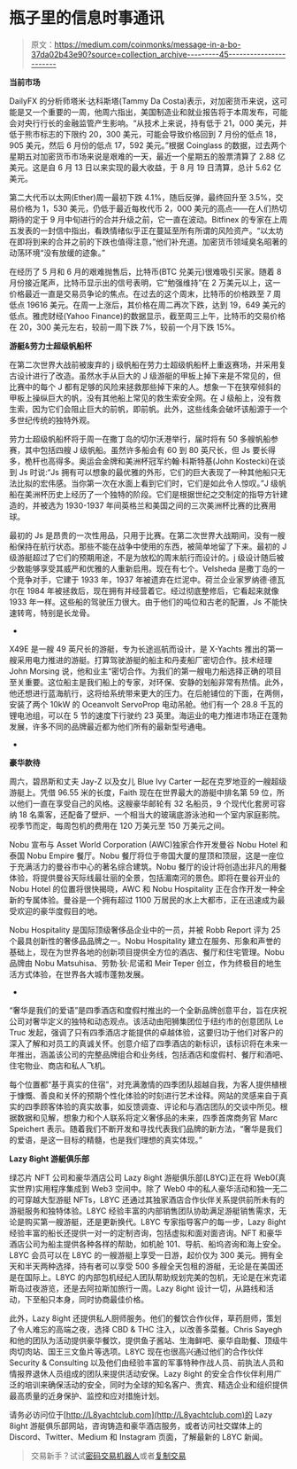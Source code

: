 # 瓶子里的信息时事通讯

> 原文：<https://medium.com/coinmonks/message-in-a-bo-37da02b43e90?source=collection_archive---------45----------------------->

**当前市场**

DailyFX 的分析师塔米·达科斯塔(Tammy Da Costa)表示，对加密货币来说，这可能是又一个重要的一周，他周六指出，美国制造业和就业报告将于本周发布，可能会对央行行长的金融监管产生影响。“从技术上来说，持有低于 21，000 美元，并低于熊市标志的下限约 20，300 美元，可能会导致价格回到 7 月份的低点 18，905 美元，然后 6 月份的低点 17，592 美元。”根据 Coinglass 的数据，过去两个星期五对加密货币市场来说是艰难的一天，最近一个星期五的股票清算了 2.88 亿美元。这是自 6 月 13 日以来实现的最大收益，于 8 月 19 日清算，总计 5.62 亿美元。

第二大代币以太网(Ether)周一最初下跌 4.1%，随后反弹，最终回升至 3.5%，交易价格为 1，530 美元，仍低于最近每枚代币 2，000 美元的高点——在人们热切期待的定于 9 月中旬进行的合并升级之前，它一直在波动。Bitfinex 的专家在上周五发表的一封信中指出，看跌情绪似乎正在蔓延至所有所谓的风险资产。“以太坊在即将到来的合并之前的下跌也值得注意，”他们补充道。加密货币领域臭名昭著的动荡环境“没有放缓的迹象。”

在经历了 5 月和 6 月的艰难抛售后，比特币(BTC 兑美元)很难吸引买家。随着 8 月份接近尾声，比特币显示出的信号表明，它“勉强维持”在 2 万美元以上，这一价格最近一直是交易员争论的焦点。在过去的这个周末，比特币的价格跌至 7 周低点 19616 美元。在周一上涨后，其价格在周二再次下跌，达到 19，649 美元的低点。雅虎财经(Yahoo Finance)的数据显示，截至周三上午，比特币的交易价格在 20，300 美元左右，较前一周下跌 7%，较前一个月下跌 15%。

**游艇&劳力士超级帆船杯**

在第二次世界大战前被废弃的 j 级帆船在劳力士超级帆船杯上重返赛场，并采用复古设计进行了改造。虽然水手从巨大的 J 级游艇的甲板上掉下来是不常见的，但比赛中的每个 J 都有足够的风险来拯救那些掉下来的人。想象一下在狭窄倾斜的甲板上操纵巨大的帆，没有其他船上常见的救生索安全网。在 J 级船上，没有救生索，因为它们会阻止巨大的前帆，即前帆。此外，这些线条会破坏该船源于一个多世纪传统的独特外观。

劳力士超级帆船杯将于周一在撒丁岛的切尔沃港举行，届时将有 50 多艘帆船参赛，其中包括四艘 J 级帆船。虽然许多船会有 60 到 80 英尺长，但 Js 要长得多，桅杆也高得多。奥运会金牌和美洲杯冠军约翰·科斯特基(John Kostecki)在谈到 Js 时说:“Js 拥有可以想象的最优雅的外形，它们的巨大表现了一种其他船只无法比拟的宏伟感。当你第一次在水面上看到它们时，它们是如此令人惊叹。”J 级帆船在美洲杯历史上经历了一个独特的阶段。它们是根据世纪之交制定的指导方针建造的，并被选为 1930-1937 年间英格兰和美国之间的三次美洲杯比赛的比赛用球。

最初的 Js 是昂贵的一次性用品，只用于比赛。在第二次世界大战期间，没有一艘船保持在航行状态。那些不能在战争中使用的东西，被简单地留了下来。最初的 J 级游艇超过了它们的预期用途，不是为放松的周末航行而设计的。j 级设计随后被少数能够享受其威严和优雅的人重新启用。现在有七个。Velsheda 是撒丁岛的一个竞争对手，它建于 1933 年，1937 年被遗弃在烂泥中。荷兰企业家罗纳德·德瓦尔在 1984 年被拯救后，现在拥有并经营着它。经过彻底整修后，它看起来就像 1933 年一样。这些船的驾驶压力很大。由于他们的吨位和古老的配置，Js 不能快速转弯，特别是长龙骨。

-

X49E 是一艘 49 英尺长的游艇，专为长途巡航而设计，是 X-Yachts 推出的第一艘采用电力推进的游艇。打算驾驶游艇的船主和丹麦船厂密切合作。技术经理 John Morsing 说，他和业主“密切合作。为我们的第一艘电力船选择正确的项目至关重要。这位船主是我们船上的专家，对环保、安静的划船非常有热情。此外，他还想进行蓝海航行，这将给系统带来更大的压力。在后舱铺位的下面，在两侧，安装了两个 10kW 的 Oceanvolt ServoProp 电动吊舱。他们有一个 28.8 千瓦的锂电池组，可以在 5 节的速度下行驶约 23 英里。海运业的电力推进市场正在蓬勃发展，许多不同的品牌最近都为他们所有的最新型号通电。

-

**豪华款待**

周六，碧昂斯和丈夫 Jay-Z 以及女儿 Blue Ivy Carter 一起在克罗地亚的一艘超级游艇上。凭借 96.55 米的长度，Faith 现在在世界最大的游艇中排名第 59 位，所以他们一直在享受自己的风格。这艘豪华邮轮有 32 名船员，9 个现代化套房可容纳 18 名乘客，还配备了壁炉、一个相当大的玻璃底游泳池和一个室内家庭影院。视季节而定，每周包机的费用在 120 万美元至 150 万美元之间。

Nobu 宣布与 Asset World Corporation (AWC)独家合作开发曼谷 Nobu Hotel 和泰国 Nobu Empire 餐厅。Nobu 餐厅将位于帝国大厦的屋顶和顶层，这是一座位于充满活力的曼谷市中心的著名综合建筑。Nobu 餐厅的设计将创造出非凡的用餐体验，将提供曼谷天际线最壮丽的全景，包括湄南河的景色。即将在曼谷开业的 Nobu Hotel 的位置将很快揭晓，AWC 和 Nobu Hospitality 正在合作开发一种全新的专属体验。曼谷是一个拥有超过 1100 万居民的水上大都市，正在迅速成为最受欢迎的豪华度假目的地。

Nobu Hospitality 是国际顶级奢侈品企业中的一员，并被 Robb Report 评为 25 个最具创新性的奢侈品品牌之一。Nobu Hospitality 建立在服务、形象和声誉的基础上，现在为世界各地的创新项目提供全方位的酒店、餐厅和住宅管理。Nobu 品牌由 Nobu Matsuhisa、劳勃·狄·尼诺和 Meir Teper 创立，作为终极目的地生活方式体验，在世界各大城市蓬勃发展。

-

“奢华是我们的爱语”是四季酒店和度假村推出的一个全新品牌创意平台，旨在庆祝公司对奢华定义的独特和动态观点。该活动由阳狮集团位于纽约市的创意团队 Le Truc 发起，强调了只有四季酒店才能提供的卓越体验，这要归功于他们对客户的深入了解和对员工的真诚关怀。创意介绍了四季酒店的新标识，该标识将在未来一年推出，涵盖该公司的完整品牌组合和业务线，包括酒店和度假村、餐厅和酒吧、住宅物业、商店和私人飞机。

每个位置都“基于真实的住宿”，对充满激情的四季团队超越自我，为客人提供植根于慷慨、善良和关怀的预期个性化体验的时刻进行艺术诠释。网站的灵感来自于真实的四季顾客体验的真实故事，如反馈调查、评论和与酒店团队的交谈中所见。根据数据和见解，想象力和个人联系将定义奢侈品的未来，四季首席商务官 Marc Speichert 表示。随着我们不断开发和寻找代表我们品牌的新方法，“奢华是我们的爱语，是这一目标的精髓，也是我们理想的真实体现。”

**Lazy 8ight 游艇俱乐部**

绿芯片 NFT 公司和豪华酒店公司 Lazy 8ight 游艇俱乐部(L8YC)正在将 Web0(真实世界)实用程序集成到 Web3 空间中。除了 Web0 中的私人豪华活动和独一无二的可穿越大型游艇 NFTs，L8YC 还通过其独家酒店合作伙伴关系提供前所未有的游艇服务和独特体验。L8YC 经验丰富的内部销售团队协助满足游艇销售需求，无论是购买第一艘游艇，还是更新换代。L8YC 专家指导客户的每一步，Lazy 8ight 经验丰富的船长还提供一对一的定制咨询，包括虚拟和面对面咨询。NFT 和豪华酒店公司为船主提供各种各样的帮助，如机舱 101、导航、船坞咨询和海上安全。L8YC 会员可以在 L8YC 的一艘游艇上享受一日游，起价仅为 300 美元。拥有全天和半天两种选择，持有者可以享受 500 多艘全天包租的游艇，无论是在美国还是在国际上。L8YC 的内部包机经纪人团队帮助规划完美的包机，无论是在米克诺斯岛过夜游览，还是去阿拉斯加旅行一周。Lazy 8ight 设计一切，从路线和活动，下至船只本身，同时协商最佳价格。

此外，Lazy 8ight 还提供私人厨师服务。他们的餐饮合作伙伴，草药厨师，策划了令人难忘的高端之夜，选择 CBD & THC 注入，以改善多菜餐。Chris Sayegh 和他的团队为活动提供豪华餐饮，提供鱼子酱站、生海鲜吧、豪华自助餐、顶级牛肉切肉站、国王三文鱼片等选项。L8YC 现在也很高兴通过他们的合作伙伴 Security & Consulting 以及他们由经验丰富的军事特种作战人员、前执法人员和情报界退休人员组成的团队来提供活动安保。Lazy 8ight 的安全合作伙伴利用广泛的培训来确保活动的安全，同时为全球的知名客户、贵宾、精选企业和组织提供最高质量的近身保护、监控和应对措施计划。

请务必访问位于[http://L8yachtclub.com](http://L8yachtclub.com)的 Lazy 8ight 游艇俱乐部网站，咨询铸造和豪华酒店服务，或者访问社交媒体上的 Discord、Twitter、Medium 和 Instagram 页面，了解最新的 L8YC 新闻。

> 交易新手？试试[密码交易机器人](/coinmonks/crypto-trading-bot-c2ffce8acb2a)或者[复制交易](/coinmonks/top-10-crypto-copy-trading-platforms-for-beginners-d0c37c7d698c)